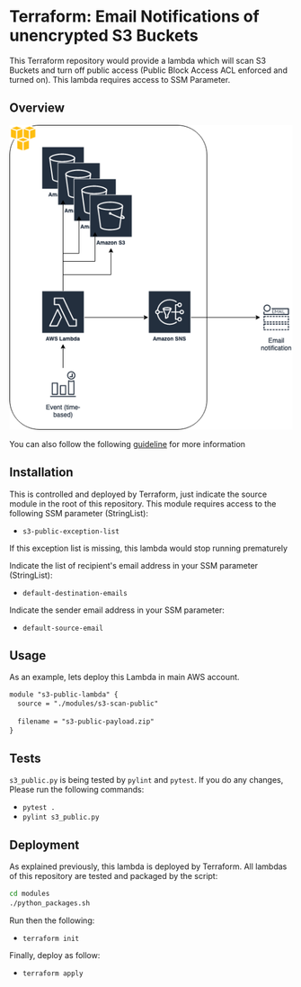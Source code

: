 # Terraform: Email Notifications of unencrypted S3 Buckets

This Terraform repository would provide a lambda which will scan S3 Buckets and turn off public access (Public Block Access ACL enforced and turned on). This lambda requires access to SSM Parameter.

## Overview

![Image](s3public.png?raw=true)

You can also follow the following [guideline](https://medium.com/@obutterbach/enforcing-public-block-access-on-s3-bucket-automatically-9b4a167ce650) for more information

## Installation

This is controlled and deployed by Terraform, just indicate the source module in the root of this repository. This module requires access to the following SSM parameter (StringList):
- `s3-public-exception-list`

If this exception list is missing, this lambda would stop running prematurely

Indicate the list of recipient's email address in your SSM parameter (StringList):
- `default-destination-emails`

Indicate the sender email address in your SSM parameter:
- `default-source-email`

## Usage

As an example, lets deploy this Lambda in main AWS account.

```hcl
module "s3-public-lambda" {
  source = "./modules/s3-scan-public"

  filename = "s3-public-payload.zip"
}
```

## Tests

`s3_public.py` is being tested by `pylint` and `pytest`. If you do any changes, Please run the following commands:
- `pytest .`
- `pylint s3_public.py`

## Deployment

As explained previously, this lambda is deployed by Terraform. All lambdas of this repository are tested and packaged by the script:
```bash
cd modules
./python_packages.sh
```

Run then the following:

- `terraform init`

Finally, deploy as follow:

- `terraform apply`
